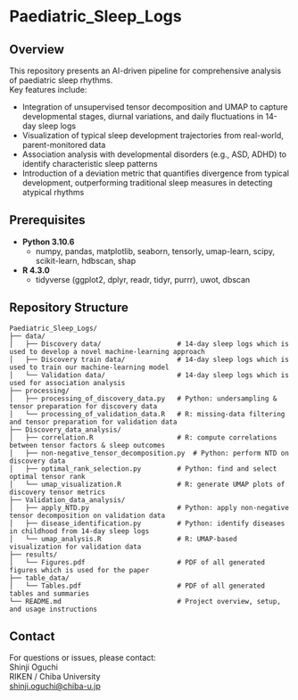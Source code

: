 # Paediatric_Sleep_Logs

## Overview

This repository presents an AI-driven pipeline for comprehensive analysis of paediatric sleep rhythms.  
Key features include:

* Integration of unsupervised tensor decomposition and UMAP to capture developmental stages, diurnal variations, and daily fluctuations in 14-day sleep logs  
* Visualization of typical sleep development trajectories from real-world, parent-monitored data  
* Association analysis with developmental disorders (e.g., ASD, ADHD) to identify characteristic sleep patterns  
* Introduction of a deviation metric that quantifies divergence from typical development, outperforming traditional sleep measures in detecting atypical rhythms


## Prerequisites
- **Python 3.10.6**
  - numpy, pandas, matplotlib, seaborn, tensorly, umap-learn, scipy, scikit-learn, hdbscan, shap
- **R 4.3.0**
  - tidyverse (ggplot2, dplyr, readr, tidyr, purrr), uwot, dbscan 

## Repository Structure

```
Paediatric_Sleep_Logs/
├── data/
│   ├── Discovery data/                   # 14-day sleep logs which is used to develop a novel machine-learning approach
│   ├── Discovery train data/             # 14-day sleep logs which is used to train our machine-learning model
│   └── Validation data/                  # 14-day sleep logs which is used for association analysis
├── processing/
│   ├── processing_of_discovery_data.py   # Python: undersampling & tensor preparation for discovery data
│   └── processing_of_validation_data.R   # R: missing‐data filtering and tensor preparation for validation data
├── Discovery_data_analysis/
│   ├── correlation.R                     # R: compute correlations between tensor factors & sleep outcomes
│   ├── non-negative_tensor_decomposition.py  # Python: perform NTD on discovery data
│   ├── optimal_rank_selection.py         # Python: find and select optimal tensor rank
│   └── umap_visualization.R              # R: generate UMAP plots of discovery tensor metrics
├── Validation_data_analysis/
│   ├── apply_NTD.py                      # Python: apply non-negative tensor decomposition on validation data
│   ├── disease_identification.py         # Python: identify diseases in childhood from 14-day sleep logs
│   └── umap_analysis.R                   # R: UMAP‐based visualization for validation data
├── results/
│   └── Figures.pdf                       # PDF of all generated figures which is used for the paper
├── table_data/
│   └── Tables.pdf                        # PDF of all generated tables and summaries
└── README.md                             # Project overview, setup, and usage instructions
```

## Contact

For questions or issues, please contact:  
Shinji Oguchi  
RIKEN / Chiba University  
shinji.oguchi@chiba-u.jp

